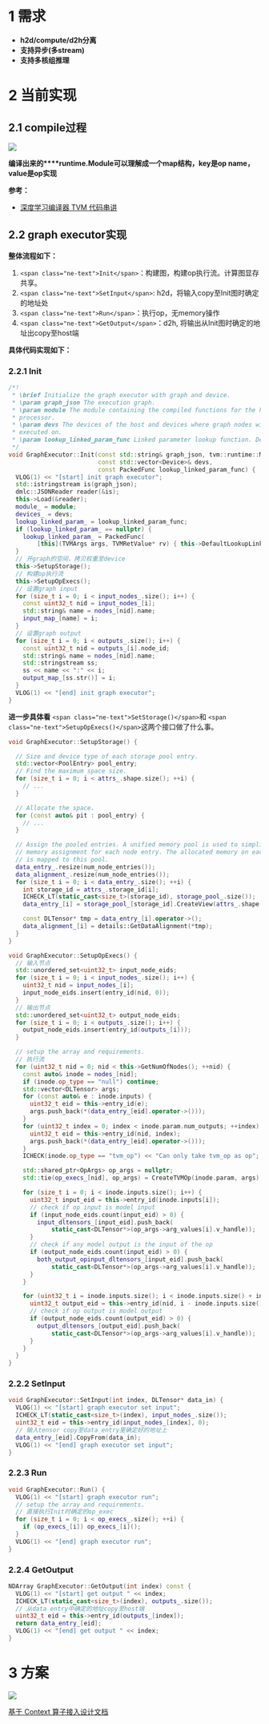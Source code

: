 # 1 需求

* **h2d/compute/d2h分离**
* **支持异步(多stream)**
* **支持多核组推理**

# 2 当前实现

## 2.1 compile过程

![](https://cdn.nlark.com/yuque/0/2023/png/29482156/1690941863884-dcde9b44-5a16-461f-b7db-7b3fad0ffc0f.png)

**编译出来的****runtime.Module可以理解成一个map结构，key是op name，value是op实现**

**参考：**

* [深度学习编译器 TVM 代码串讲](https://zhuanlan.zhihu.com/p/446976730)

## 2.2 graph executor实现

**整体流程如下：**

1. `<span class="ne-text">Init</span>`：构建图，构建op执行流。计算图显存共享。
2. `<span class="ne-text">SetInput</span>`: h2d，将输入copy至Init图时确定的地址处
3. `<span class="ne-text">Run</span>`：执行op，无memory操作
4. `<span class="ne-text">GetOutput</span>`：d2h, 将输出从Init图时确定的地址出copy至host端

**具体代码实现如下：**

### 2.2.1 Init

```cpp
/*!
 * \brief Initialize the graph executor with graph and device.
 * \param graph_json The execution graph.
 * \param module The module containing the compiled functions for the host
 * processor.
 * \param devs The devices of the host and devices where graph nodes will be
 * executed on.
 * \param lookup_linked_param_func Linked parameter lookup function. Default is nullptr.
 */
void GraphExecutor::Init(const std::string& graph_json, tvm::runtime::Module module,
                         const std::vector<Device>& devs,
                         const PackedFunc lookup_linked_param_func) {
  VLOG(1) << "[start] init graph executor";
  std::istringstream is(graph_json);
  dmlc::JSONReader reader(&is);
  this->Load(&reader);
  module_ = module;
  devices_ = devs;
  lookup_linked_param_ = lookup_linked_param_func;
  if (lookup_linked_param_ == nullptr) {
    lookup_linked_param_ = PackedFunc(
        [this](TVMArgs args, TVMRetValue* rv) { this->DefaultLookupLinkedParam(args, rv); });
  }
  // 开graph的空间，拷贝权重至device
  this->SetupStorage();
  // 构建op执行流
  this->SetupOpExecs();
  // 设置graph input
  for (size_t i = 0; i < input_nodes_.size(); i++) {
    const uint32_t nid = input_nodes_[i];
    std::string& name = nodes_[nid].name;
    input_map_[name] = i;
  }
  // 设置graph output
  for (size_t i = 0; i < outputs_.size(); i++) {
    const uint32_t nid = outputs_[i].node_id;
    std::string& name = nodes_[nid].name;
    std::stringstream ss;
    ss << name << ":" << i;
    output_map_[ss.str()] = i;
  }
  VLOG(1) << "[end] init graph executor";
}
```

**进一步具体看** `<span class="ne-text">SetStorage()</span>`和 `<span class="ne-text">SetupOpExecs()</span>`这两个接口做了什么事。

```cpp
void GraphExecutor::SetupStorage() {

  // Size and device type of each storage pool entry.
  std::vector<PoolEntry> pool_entry;
  // Find the maximum space size.
  for (size_t i = 0; i < attrs_.shape.size(); ++i) {
    // ...
  }

  // Allocate the space.
  for (const auto& pit : pool_entry) {
    // ...
  }

  // Assign the pooled entries. A unified memory pool is used to simplifiy
  // memory assignment for each node entry. The allocated memory on each device
  // is mapped to this pool.
  data_entry_.resize(num_node_entries());
  data_alignment_.resize(num_node_entries());
  for (size_t i = 0; i < data_entry_.size(); ++i) {
    int storage_id = attrs_.storage_id[i];
    ICHECK_LT(static_cast<size_t>(storage_id), storage_pool_.size());
    data_entry_[i] = storage_pool_[storage_id].CreateView(attrs_.shape[i], vtype[i]);

    const DLTensor* tmp = data_entry_[i].operator->();
    data_alignment_[i] = details::GetDataAlignment(*tmp);
  }
}
```

```cpp
void GraphExecutor::SetupOpExecs() {
  // 输入节点
  std::unordered_set<uint32_t> input_node_eids;
  for (size_t i = 0; i < input_nodes_.size(); i++) {
    uint32_t nid = input_nodes_[i];
    input_node_eids.insert(entry_id(nid, 0));
  }
  // 输出节点
  std::unordered_set<uint32_t> output_node_eids;
  for (size_t i = 0; i < outputs_.size(); i++) {
    output_node_eids.insert(entry_id(outputs_[i]));
  }

  // setup the array and requirements.
  // 执行流
  for (uint32_t nid = 0; nid < this->GetNumOfNodes(); ++nid) {
    const auto& inode = nodes_[nid];
    if (inode.op_type == "null") continue;
    std::vector<DLTensor> args;
    for (const auto& e : inode.inputs) {
      uint32_t eid = this->entry_id(e);
      args.push_back(*(data_entry_[eid].operator->()));
    }
    for (uint32_t index = 0; index < inode.param.num_outputs; ++index) {
      uint32_t eid = this->entry_id(nid, index);
      args.push_back(*(data_entry_[eid].operator->()));
    }
    ICHECK(inode.op_type == "tvm_op") << "Can only take tvm_op as op";

    std::shared_ptr<OpArgs> op_args = nullptr;
    std::tie(op_execs_[nid], op_args) = CreateTVMOp(inode.param, args);

    for (size_t i = 0; i < inode.inputs.size(); i++) {
      uint32_t input_eid = this->entry_id(inode.inputs[i]);
      // check if op input is model input
      if (input_node_eids.count(input_eid) > 0) {
        input_dltensors_[input_eid].push_back(
            static_cast<DLTensor*>(op_args->arg_values[i].v_handle));
      }
      // check if any model output is the input of the op
      if (output_node_eids.count(input_eid) > 0) {
        both_output_opinput_dltensors_[input_eid].push_back(
            static_cast<DLTensor*>(op_args->arg_values[i].v_handle));
      }
    }

    for (uint32_t i = inode.inputs.size(); i < inode.inputs.size() + inode.param.num_outputs; ++i) {
      uint32_t output_eid = this->entry_id(nid, i - inode.inputs.size());
      // check if op output is model output
      if (output_node_eids.count(output_eid) > 0) {
        output_dltensors_[output_eid].push_back(
            static_cast<DLTensor*>(op_args->arg_values[i].v_handle));
      }
    }
  }
}
```

### 2.2.2 SetInput

```cpp
void GraphExecutor::SetInput(int index, DLTensor* data_in) {
  VLOG(1) << "[start] graph executor set input";
  ICHECK_LT(static_cast<size_t>(index), input_nodes_.size());
  uint32_t eid = this->entry_id(input_nodes_[index], 0);
  // 输入tensor copy至data_entry里确定好的地址上
  data_entry_[eid].CopyFrom(data_in);
  VLOG(1) << "[end] graph executor set input";
}
```

### 2.2.3 Run

```cpp
void GraphExecutor::Run() {
  VLOG(1) << "[start] graph executor run";
  // setup the array and requirements.
  // 直接执行Init时确定的op_exec
  for (size_t i = 0; i < op_execs_.size(); ++i) {
    if (op_execs_[i]) op_execs_[i]();
  }
  VLOG(1) << "[end] graph executor run";
}
```

### 2.2.4 GetOutput

```cpp
NDArray GraphExecutor::GetOutput(int index) const {
  VLOG(1) << "[start] get output " << index;
  ICHECK_LT(static_cast<size_t>(index), outputs_.size());
  // 从data entry中确定的地址copy至host端
  uint32_t eid = this->entry_id(outputs_[index]);
  return data_entry_[eid];
  VLOG(1) << "[end] get output " << index;
}
```

# 3 方案

![](https://cdn.nlark.com/yuque/0/2023/png/29482156/1690942605465-a7fc3489-2b37-484d-84f0-8301c95c4c21.png)

[基于 Context 算子接入设计文档](https://taichu-platform.yuque.com/xy3e23/kmihv5/wsn9o0kglaeq3edv)
